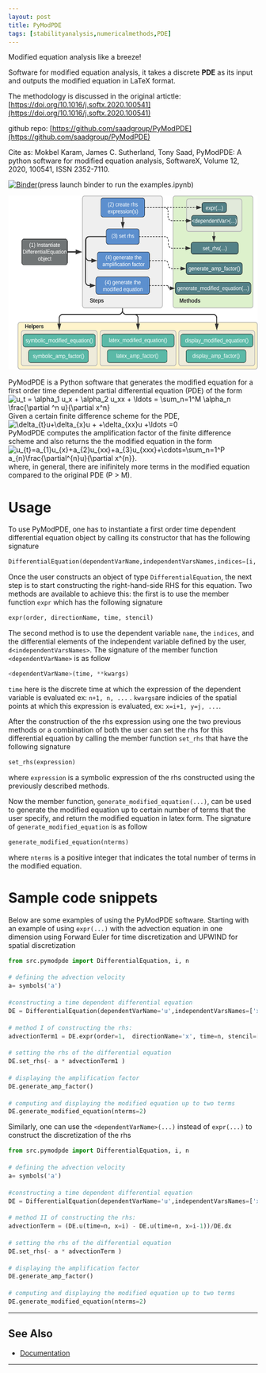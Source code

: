 ```yaml
---
layout: post
title: PyModPDE
tags: [stabilityanalysis,numericalmethods,PDE]
---
```


Modified equation analysis like a breeze! 

Software for modified equation analysis, it takes a discrete **PDE** as its input and outputs the modified equation in LaTeX format.

The methodology is discussed in the original artictle: [https://doi.org/10.1016/j.softx.2020.100541](https://doi.org/10.1016/j.softx.2020.100541)

github repo: [https://github.com/saadgroup/PyModPDE](https://github.com/saadgroup/PyModPDE)

Cite as: Mokbel Karam, James C. Sutherland, Tony Saad, PyModPDE: A python software for modified equation analysis, SoftwareX, Volume 12, 2020, 100541, ISSN 2352-7110.


[![Binder](https://mybinder.org/badge_logo.svg)](https://mybinder.org/v2/gh/saadgroup/PyModPDE/master?filepath=examples.ipynb)(press launch binder to run the examples.ipynb)

<img src="/images/software/pymodpde.png" alt="Pymodpde" width="650" height="350">


PyModPDE is a Python software that generates the modified equation for a first order time dependent partial differential equation (PDE) of the form
<br/>
<img src="http://latex.codecogs.com/svg.latex?u_t&space;=&space;\alpha_1&space;u_x&space;&plus;&space;\alpha_2&space;u_xx&space;&plus;&space;\ldots&space;=&space;\sum_1^M&space;\alpha_n&space;\frac{\partial&space;^n&space;u}{\partial&space;x^n}" title="u_t = \alpha_1 u_x + \alpha_2 u_xx + \ldots = \sum_n=1^M \alpha_n \frac{\partial ^n u}{\partial x^n}"/>
<br/>
Given a certain finite difference scheme for the PDE, 
<br/>
<img src="http://latex.codecogs.com/svg.latex?\delta_{t}u&plus;\delta_{x}u&space;&plus;&space;&plus;\delta_{xx}u&space;&plus;\ldots&space;=0" title="\delta_{t}u+\delta_{x}u + +\delta_{xx}u +\ldots =0" />
<br/>
PyModPDE computes the amplification factor of the finite difference scheme and also returns the the modified equation in the form
<br/>
<img src="http://latex.codecogs.com/svg.latex?u_{t}=a_{1}u_{x}&plus;a_{2}u_{xx}&plus;a_{3}u_{xxx}&plus;\cdots=\sum_1^P&space;a_{n}\frac{\partial^{n}u}{\partial&space;x^{n}}." title="u_{t}=a_{1}u_{x}+a_{2}u_{xx}+a_{3}u_{xxx}+\cdots=\sum_n=1^P a_{n}\frac{\partial^{n}u}{\partial x^{n}}." />
<br/>
where, in general, there are inifinitely more terms in the modified equation compared to the original PDE (P > M).

# Usage
To use PyModPDE, one has to instantiate a first order time dependent differential equation object by calling its constructor that has the following signature
```Python
DifferentialEquation(dependentVarName,independentVarsNames,indices=[i, j, k], timeIndex=n)
```
Once the user constructs an object of type `DifferentialEquation`, the next step is to start constructing the right-hand-side RHS for this equation. Two methods are available to achieve this: the first is to use the member function `expr` which has the following signature
```Python
expr(order, directionName, time, stencil)
```
The second method is to use the dependent variable `name`, the `indices`, and the differential elements of the independent variable defined by the user, `d<independentVarsNames>`. The signature of the member function `<dependentVarName>` is as follow
```Python
<dependentVarName>(time, **kwargs)
```
`time` here is the discrete time at which the expression of the dependent variable is evaluated ex: `n+1, n, ...` . `kwargs`are indicies of the spatial points at which this expression is evaluated, ex: `x=i+1, y=j, ...`.

After the construction of the rhs expression using one the two previous methods or a combination of both the user can set the rhs for this differential equation by calling the member function `set_rhs` that have the following signature
```Python
set_rhs(expression)
```
where `expression` is a symbolic expression of the rhs constructed using the previously described methods.

Now the member function, `generate_modified_equation(...)`, can be used to generate the modified equation up to certain number of terms that the user specify, and return the modified equation in latex form. The signature of `generate_modified_equation` is as follow
```Python
generate_modified_equation(nterms)
```
where `nterms` is a positive integer that indicates the total number of terms in the modified equation.

# Sample code snippets
Below are some examples of using the PyModPDE software.
Starting with an example of using `expr(...)` with the advection equation in one dimension using Forward Euler for time discretization and UPWIND for spatial discretization

```Python
from src.pymodpde import DifferentialEquation, i, n 

# defining the advection velocity
a= symbols('a') 

#constructing a time dependent differential equation
DE = DifferentialEquation(dependentVarName='u',independentVarsNames=['x']) 

# method I of constructing the rhs:
advectionTerm1 = DE.expr(order=1,  directionName='x', time=n, stencil=[-1, 0]) 

# setting the rhs of the differential equation
DE.set_rhs(- a * advectionTerm1 )

# displaying the amplification factor
DE.generate_amp_factor()

# computing and displaying the modified equation up to two terms
DE.generate_modified_equation(nterms=2)

```

Similarly, one can use the `<dependentVarName>(...)` instead of `expr(...)` to construct the discretization of the rhs 

```Python
from src.pymodpde import DifferentialEquation, i, n 

# defining the advection velocity
a= symbols('a') 

#constructing a time dependent differential equation
DE = DifferentialEquation(dependentVarName='u',independentVarsNames=['x']) 

# method II of constructing the rhs:
advectionTerm = (DE.u(time=n, x=i) - DE.u(time=n, x=i-1))/DE.dx 

# setting the rhs of the differential equation
DE.set_rhs(- a * advectionTerm )

# displaying the amplification factor
DE.generate_amp_factor()

# computing and displaying the modified equation up to two terms
DE.generate_modified_equation(nterms=2)
```

---
## See Also

* [Documentation](https://htmlpreview.github.io/?https://github.com/saadgroup/PyModPDE/blob/master/doc/pymodpde.html)
--- 
